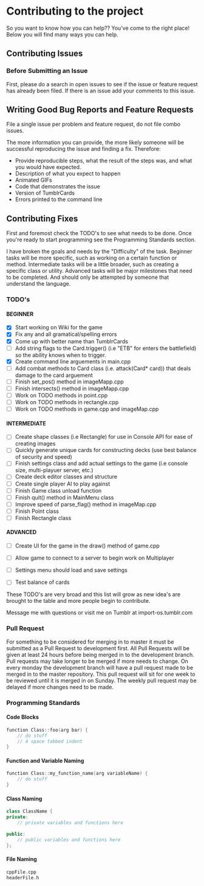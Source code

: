 # Contributing to the project

So you want to know how you can help?? You've come to the right place!
Below you will find many ways you can help.

## Contributing Issues

### Before Submitting an Issue
First, please do a search in open issues to see if the issue or feature request has already been filed. If there is an issue add your comments to this issue.

## Writing Good Bug Reports and Feature Requests

File a single issue per problem and feature request, do not file combo issues.

The more information you can provide, the more likely someone will be successful reproducing the issue and finding a fix. Therefore:

* Provide reproducible steps, what the result of the steps was, and what you would have expected.
* Description of what you expect to happen
* Animated GIFs
* Code that demonstrates the issue
* Version of TumblrCards
* Errors printed to the command line

## Contributing Fixes
First and foremost check the TODO's to see what needs to be done.
Once you're ready to start programming see the Programming Standards section.

I have broken the goals and needs by the "Difficulty" of the task. Beginner tasks
will be more specific, such as working on a certain function or method. Intermediate tasks
will be a little broader, such as creating a specific class or utility. Advanced
tasks will be major milestones that need to be completed. And should only be attempted
by someone that understand the language.

### TODO's

#### BEGINNER
- [X] Start working on Wiki for the game
- [X] Fix any and all gramatical/spelling errors
- [X] Come up with better name than TumblrCards
- [ ] Add string flags to the Card.trigger() (i.e "ETB" for enters the battlefield) so the ability knows when to trigger.
- [X] Create command line arguements in main.cpp
- [ ] Add combat methods to Card class (i.e. attack(Card* card)) that deals damage to the card arguement
- [ ] Finish set_pos() method in imageMapp.cpp
- [ ] Finish intersects() method in imageMapp.cpp
- [ ] Work on TODO methods in point.cpp
- [ ] Work on TODO methods in rectangle.cpp
- [ ] Work on TODO methods in game.cpp and imageMap.cpp

#### INTERMEDIATE
- [ ] Create shape classes (i.e Rectangle) for use in Console API for ease of creating images
- [ ] Quickly generate unique cards for constructing decks (use best balance of security and speed)
- [ ] Finish settings class and add actual settings to the game (i.e console size, multi-playuer server, etc.)
- [ ] Create deck editor classes and structure
- [ ] Create single player AI to play against
- [ ] Finish Game class unload function
- [ ] Finish quit() method in MainMenu class
- [ ] Improve speed of parse_flag() method in imageMap.cpp
- [ ] Finish Point class
- [ ] Finish Rectangle class

#### ADVANCED
- [ ] Create UI for the game in the draw() method of game.cpp
- [ ] Allow game to connect to a server to begin work on Multiplayer
- [ ] Settings menu should load and save settings
- [ ] Test balance of cards


These TODO's are very broad and this list will grow as new idea's are brought to the table and more people begin to contribute.

Message me with questions or visit me on Tumblr at import-os.tumblr.com

### Pull Request

For something to be considered for merging in to master it must be 
submitted as a Pull Request to development first. All Pull Requests 
will be given at least 24 hours before being merged in to the 
development branch. Pull requests may take longer to be merged if more 
needs to change. On every monday the development branch will have a pull 
request made to be merged in to the master repository. This pull request 
will sit for one week to be reviewed until it is merged in on Sunday. 
The weekly pull request may be delayed if more changes need to be made.

### Programming Standards

#### Code Blocks
````c++
function Class::foo(arg bar) {
	// do stuff
	// 4 space tabbed indent
}
````

#### Function and Variable Naming
````c++
function Class::my_function_name(arg variableName) {
	// do stuff
}
````

#### Class Naming
````c++
class ClassName {
private:
	// private variables and functions here
	
public:
	// public variables and functions here
};
````

#### File Naming
````c++
cppFile.cpp
headerFile.h
````
